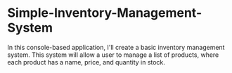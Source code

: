 # Simple-Inventory-Management-System
In this console-based application, I'll create a basic inventory management system. This system will allow a user to manage a list of products, where each product has a name, price, and quantity in stock.
